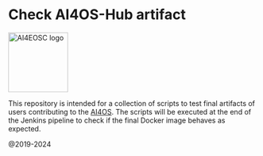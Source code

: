 Check AI4OS-Hub artifact
============================================
<img style="vertical-align:middle" src="https://avatars.githubusercontent.com/u/137064113?s=200&v=4" height="120" alt="AI4EOSC logo"/>

This repository is intended for a collection of scripts to test final artifacts of users contributing to the [AI4OS](https://dashboard.cloud.ai4eosc.eu/marketplace).
The scripts will be executed at the end of the Jenkins pipeline to check if the final Docker image behaves as expected.

@2019-2024

